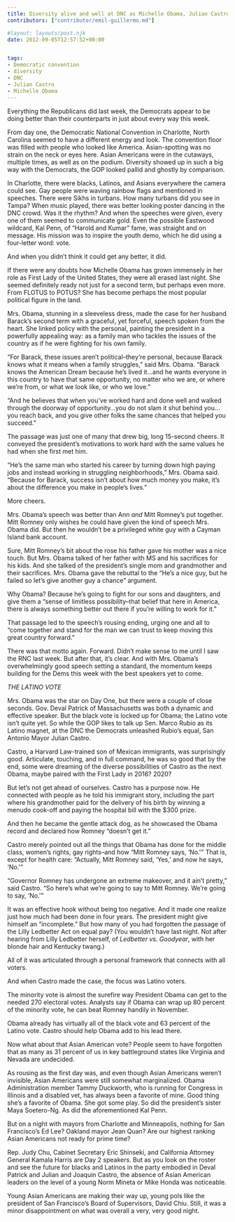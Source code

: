 ```yaml
---
title: Diversity alive and well at DNC as Michelle Obama, Julian Castro star
contributors: ["contributor/emil-guillermo.md"]

#layout: layouts/post.njk
date: 2012-09-05T12:57:52+00:00


tags:
- Democratic convention
- diversity
- DNC
- Julian Castro
- Michelle Obama
---
```


Everything the Republicans did last week, the Democrats appear to be doing
better than their counterparts in just about every way this week.

From day one, the Democratic National Convention in Charlotte, North Carolina
seemed to have a different energy and look. The convention floor was filled with
people who looked like America. Asian-spotting was no strain on the neck or eyes
here. Asian Americans were in the cutaways, multiple times, as well as on the
podium. Diversity showed up in such a big way with the Democrats, the GOP looked
pallid and ghostly by comparison.

In Charlotte, there were blacks, Latinos, and Asians everywhere the camera could
see. Gay people were waving rainbow flags and mentioned in speeches. There were
Sikhs in turbans. How many turbans did you see in Tampa? When music played,
there was better looking poster dancing in the DNC crowd. Was it the rhythm? And
when the speeches were given, every one of them seemed to communicate gold. Even
the possible Eastwood wildcard, Kal Penn, of “Harold and Kumar” fame, was
straight and on message. His mission was to inspire the youth demo, which he did
using a four-letter word: vote.

And when you didn’t think it could get any better, it did.

If there were any doubts how Michelle Obama has grown immensely in her role as
First Lady of the United States, they were all erased last night. She seemed
definitely ready not just for a second term, but perhaps even more. From FLOTUS
to POTUS?  She has become perhaps the most popular political figure in the land.

Mrs. Obama, stunning in a sleeveless dress, made the case for her husband
Barack’s second term with a graceful, yet forceful, speech spoken from the
heart. She linked policy with the personal, painting the president in a
powerfully appealing way: as a family man who tackles the issues of the country
as if he were fighting for his own family.

“For Barack, these issues aren’t political–they’re personal, because Barack
knows what it means when a family struggles,” said Mrs. Obama. “Barack knows the
American Dream because he’s lived it…and he wants everyone in this country to
have that same opportunity, no matter who we are, or where we’re from, or what
we look like, or who we love.”

“And he believes that when you’ve worked hard and done well and walked through
the doorway of opportunity…you do not slam it shut behind you…you reach back,
and you give other folks the same chances that helped you succeed.”

The passage was just one of many that drew big, long 15-second cheers. It
conveyed the president’s motivations to work hard with the same values he had
when she first met him.

“He’s the same man who started his career by turning down high paying jobs and
instead working in struggling neighborhoods,” Mrs. Obama said. “Because for
Barack, success isn’t about how much money you make, it’s about the difference
you make in people’s lives.”

More cheers.

Mrs. Obama’s speech was better than Ann _and_ Mitt Romney’s put together. Mitt
Romney only wishes he could have given the kind of speech Mrs. Obama did. But
then he wouldn’t be a privileged white guy with a Cayman Island bank account.

Sure, Mitt Romney’s bit about the rose his father gave his mother was a nice
touch. But Mrs. Obama talked of her father with MS and his sacrifices for his
kids. And she talked of the president’s single mom and grandmother and their
sacrifices. Mrs. Obama gave the rebuttal to the “He’s a nice guy, but he failed
so let’s give another guy a chance” argument.

Why Obama? Because he’s going to fight for our sons and daughters, and give them
a “sense of limitless possibility–that belief that here in America, there is
always something better out there if you’re willing to work for it.”

That passage led to the speech’s rousing ending, urging one and all to “come
together and stand for the man we can trust to keep moving this great country
forward.”

There was that motto again. Forward. Didn’t make sense to me until I saw the RNC
last week. But after that, it’s clear. And with Mrs. Obama’s overwhelmingly good
speech setting a standard, the momentum keeps building for the Dems this week
with the best speakers yet to come.

_THE LATINO VOTE_

Mrs. Obama was the star on Day One, but there were a couple of close seconds.
Gov. Deval Patrick of Massachusetts was both a dynamic and effective speaker.
But the black vote is locked up for Obama; the Latino vote isn’t quite yet. So
while the GOP likes to talk up Sen. Marco Rubio as its Latino magnet, at the DNC
the Democrats unleashed Rubio’s equal, San Antonio Mayor Julian Castro.

Castro, a Harvard Law-trained son of Mexican immigrants, was surprisingly good.
Articulate, touching, and in full command, he was so good that by the end, some
were dreaming of the diverse possibilities of Castro as the next Obama, maybe
paired with the First Lady in 2016? 2020?

But let’s not get ahead of ourselves. Castro has a purpose now. He connected
with people as he told his immigrant story, including the part where his
grandmother paid for the delivery of his birth by winning a menudo cook-off and
paying the hospital bill with the $300 prize.

And then he became the gentle attack dog, as he showcased the Obama record and
declared how Romney “doesn’t get it.”

Castro merely pointed out all the things that Obama has done for the middle
class, women’s rights, gay rights–and how “Mitt Romney says, ‘No.'” That is,
except for health care: “Actually, Mitt Romney said, ‘Yes,’ and now he says,
‘No.'”

“Governor Romney has undergone an extreme makeover, and it ain’t pretty,” said
Castro. “So here’s what we’re going to say to Mitt Romney. We’re going to say,
‘No.'”

It was an effective hook without being too negative. And it made one realize
just how much had been done in four years. The president might give himself an
“incomplete.” But how many of you had forgotten the passage of the Lilly
Ledbetter Act on equal pay? (You wouldn’t have last night. Not after hearing
from Lilly Ledbetter herself, of _Ledbetter vs. Goodyear_, with her blonde hair
and Kentucky twang.)

All of it was articulated through a personal framework that connects with all
voters.

And when Castro made the case, the focus was Latino voters.

The minority vote is almost the surefire way President Obama can get to the
needed 270 electoral votes. Analysts say if Obama can wrap up 80 percent of the
minority vote, he can beat Romney handily in November.

Obama already has virtually all of the black vote and 63 percent of the Latino
vote. Castro should help Obama add to his lead there.

Now what about that Asian American vote? People seem to have forgotten that as
many as 31 percent of us in key battleground states like Virginia and Nevada are
undecided.

As rousing as the first day was, and even though Asian Americans weren’t
invisible, Asian Americans were still somewhat marginalized. Obama
Administration member Tammy Duckworth, who is running for Congress in Illinois
and a disabled vet, has always been a favorite of mine. Good thing she’s a
favorite of Obama. She got some play. So did the president’s sister Maya
Soetero-Ng. As did the aforementioned Kal Penn.

But on a night with mayors from Charlotte and Minneapolis, nothing for San
Francisco’s Ed Lee? Oakland mayor Jean Quan? Are our highest ranking Asian
Americans not ready for prime time?

Rep. Judy Chu, Cabinet Secretary Eric Shinseki, and California Attorney General
Kamala Harris are Day 2 speakers. But as you look on the roster and see the
future for blacks and Latinos in the party embodied in Deval Patrick and Julian
and Joaquin Castro, the absence of Asian American leaders on the level of a
young Norm Mineta or Mike Honda was noticeable.

Young Asian Americans are making their way up, young pols like the president of
San Francisco’s Board of Supervisors, David Chiu. Still, it was a minor
disappointment on what was overall a very, very good night.
